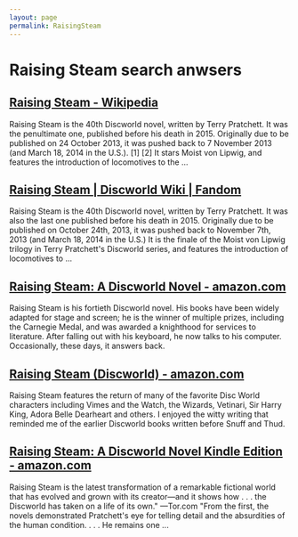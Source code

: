 ```yaml
---
layout: page
permalink: RaisingSteam
---
```


# Raising Steam search anwsers

## [Raising Steam - Wikipedia](https://en.wikipedia.org/wiki/Raising_Steam)

Raising Steam is the 40th Discworld novel, written by Terry Pratchett. It was the penultimate one, published before his death in 2015. Originally due to be published on 24 October 2013, it was pushed back to 7 November 2013 (and March 18, 2014 in the U.S.). [1] [2] It stars Moist von Lipwig, and features the introduction of locomotives to the ...

## [Raising Steam | Discworld Wiki | Fandom](https://discworld.fandom.com/wiki/Raising_Steam)

Raising Steam is the 40th Discworld novel, written by Terry Pratchett. It was also the last one published before his death in 2015. Originally due to be published on October 24th, 2013, it was pushed back to November 7th, 2013 (and March 18, 2014 in the U.S.) It is the finale of the Moist von Lipwig trilogy in Terry Pratchett's Discworld series, and features the introduction of locomotives to ...

## [Raising Steam: A Discworld Novel - amazon.com](https://www.amazon.com/Raising-Steam-Discworld-Terry-Pratchett/dp/0804169209)

Raising Steam is his fortieth Discworld novel. His books have been widely adapted for stage and screen; he is the winner of multiple prizes, including the Carnegie Medal, and was awarded a knighthood for services to literature. After falling out with his keyboard, he now talks to his computer. Occasionally, these days, it answers back.

## [Raising Steam (Discworld) - amazon.com](https://www.amazon.com/Raising-Steam-Discworld-Terry-Pratchett/dp/038553826X)

Raising Steam features the return of many of the favorite Disc World characters including Vimes and the Watch, the Wizards, Vetinari, Sir Harry King, Adora Belle Dearheart and others. I enjoyed the witty writing that reminded me of the earlier Discworld books written before Snuff and Thud.

## [Raising Steam: A Discworld Novel Kindle Edition - amazon.com](https://www.amazon.com/Raising-Steam-Discworld-Book-40-ebook/dp/B00FIN0TGY)

Raising Steam is the latest transformation of a remarkable fictional world that has evolved and grown with its creator—and it shows how . . . the Discworld has taken on a life of its own." —Tor.com "From the first, the novels demonstrated Pratchett's eye for telling detail and the absurdities of the human condition. . . . He remains one ...
